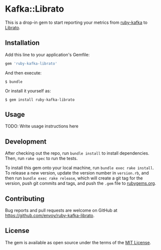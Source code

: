 # Kafka::Librato

This is a drop-in gem to start reporting your metrics from [ruby-kafka](https://github.com/zendesk/ruby-kafka) to [Librato](https://www.librato.com/).

## Installation

Add this line to your application's Gemfile:

```ruby
gem 'ruby-kafka-librato'
```

And then execute:

    $ bundle

Or install it yourself as:

    $ gem install ruby-kafka-librato

## Usage

TODO: Write usage instructions here

## Development

After checking out the repo, run `bundle install` to install dependencies. Then, run `rake spec` to run the tests.

To install this gem onto your local machine, run `bundle exec rake install`. To release a new version, update the version number in `version.rb`, and then run `bundle exec rake release`, which will create a git tag for the version, push git commits and tags, and push the `.gem` file to [rubygems.org](https://rubygems.org).

## Contributing

Bug reports and pull requests are welcome on GitHub at https://github.com/envoy/ruby-kafka-librato.

## License

The gem is available as open source under the terms of the [MIT License](http://opensource.org/licenses/MIT).
